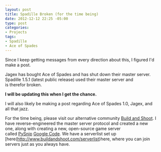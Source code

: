```yaml
---
layout: post
title: Spadille Broken (for the time being)
date: 2012-12-12 22:25 -05:00
type: post
categories:
- Projects
tags:
- Spadille
- Ace of Spades
---
```


Since I keep getting messages from every direction about this, I figured I'd make a post.

Jagex has bought Ace of Spades and has shut down their master server. Spadille 1.5.1 (latest public release) used their master server and is therefor broken.

**I will be updating this when I get the chance.**

I will also likely be making a post regarding Ace of Spades 1.0, Jagex, and all that jazz.

For the time being, please visit our alternative community [Build and Shoot](http://www.buildandshoot.com/). I have reverse-engineered the master server protocol and created a new one, along with creating a new, open-source game server called [PySnip](http://www.buildandshoot.com/viewtopic.php?f=2&amp;p=3293) [Google Code](https://code.google.com/p/pysnip/). We have a serverlist set up [here(http://www.buildandshoot.com/serverlist)here, where you can join servers just as you always have.